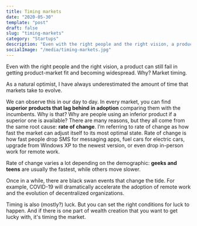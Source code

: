 ```yaml
---
title: Timing markets
date: "2020-05-30"
template: "post"
draft: false
slug: "timing-markets"
category: "Startups"
description: "Even with the right people and the right vision, a product can still fail in getting product-market fit and becoming widespread. Why? Market timing."
socialImage: "/media/timing-markets.jpg"
---
```


Even with the right people and the right vision, a product can still fail in getting product-market fit and becoming widespread. Why? Market timing.

As a natural optimist, I have always underestimated the amount of time that markets take to evolve.

We can observe this in our day to day. In every market, you can find **superior products that lag behind in adoption** comparing them with the incumbents. Why is that? Why are people using an inferior product if a superior one is available? There are many reasons, but they all come from the same root cause: **rate of change**. I’m referring to rate of change as how fast the market can adjust itself to its most optimal state. Rate of change is how fast people drop SMS for messaging apps, fuel cars for electric cars, upgrade from Windows XP to the newest version, or even drop in-person work for remote work.

Rate of change varies a lot depending on the demographic: **geeks and teens** are usually the fastest, while others move slower.

Once in a while, there are black swan events that change the tide. For example, COVID-19 will dramatically accelerate the adoption of remote work and the evolution of decentralized organizations.

Timing is also (mostly?) luck. But you can set the right conditions for luck to happen. And if there is one part of wealth creation that you want to get lucky with, it's timing the market.